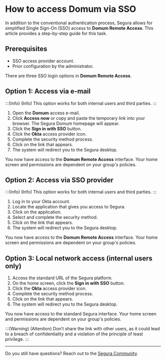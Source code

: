 # How to access Domum via SSO

In addition to the conventional authentication process, Segura allows for simplified Single Sign-On (SSO) access to **Domum Remote Access**. This article provides a step-by-step guide for this task.

## Prerequisites

- SSO access provider account.
- Prior configuration by the administrator.

There are three SSO login options in **Domum Remote Access**.

## Option 1: Access via e-mail

:::(Info) (Info)
This option works for both internal users and third parties.
:::

1. Open the **Domum** access e-mail.
2. Click **Access now** or copy and paste the temporary link into your browser. The Segura Domum homepage will appear.
3. Click the **Sign in with SSO** button.
4. Click the **Okta** access provider icon.
5. Complete the security method process.
6. Click on the link that appears.
7. The system will redirect you to the Segura desktop.

You now have access to the **Domum Remote Access** interface. Your home screen and permissions are dependent on your group's policies.

## Option 2: Access via SSO provider

:::(Info) (Info)
This option works for both internal users and third parties.
:::

1. Log in to your Okta account.
2. Locate the application that gives you access to Segura.
3. Click on the application.
4. Select and complete the security method.
5. Click on the link that appears.
6. The system will redirect you to the Segura desktop.

You now have access to the **Domum Remote Access** interface. Your home screen and permissions are dependent on your group's policies.

## Option 3: Local network access (internal users only)

1. Access the standard URL of the Segura platform.
2. On the home screen, click the **Sign in with SSO** button.
3. Click the **Okta** access provider icon.
4. Complete the security method process.
5. Click on the link that appears.
6. The system will redirect you to the Segura desktop.

You now have access to the standard Segura interface. Your home screen and permissions are dependent on your group's policies.

:::(Warning) (Attention)
Don’t share the link with other users, as it could lead to a breach of confidentiality and a violation of the principle of least privilege.
:::

---
Do you still have questions? Reach out to the [Segura Community](https://community.Segura.io/).